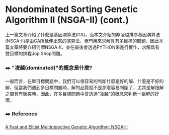 # Nondominated Sorting Genetic Algorithm II (NSGA-II) (cont.)


上一篇文章介紹了什麼是基因演算法(GA)，而本文介紹的非凌越排序基因演算法(NSGA-II)是由GA所延伸出來的演算法，專門用來求解具有多目標的問題，因此本篇文章將要介紹何謂NSGA-II，並在最後會透過PYTHON來進行實作，求解具有雙目標的排程Jop Shop問題。

### :black_nib: "凌越(dominated)"的概念是什麼? 
一般而言，在單目標問題中，我們可以很容易的判斷什麼是好的解、什麼是不好的解，但當我們遇到多目標問題時，解的品質就不是那麼容易判斷了，尤其是解跟解之間具有衝突時，因此，在多目標問題中會透過"凌越"的概念來判斷一組解的好壞。




### :black_nib: Reference 
[A Fast and Elitist Multiobjective Genetic Algorithm: NSGA-II ](https://ieeexplore.ieee.org/document/996017/)
